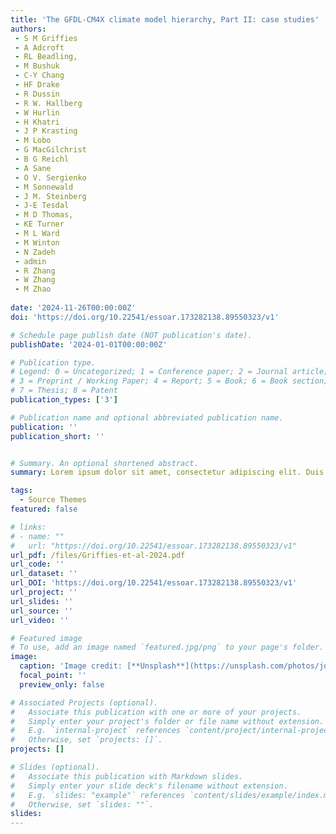 ```yaml
---
title: 'The GFDL-CM4X climate model hierarchy, Part II: case studies'
authors:
 - S M Griffies
 - A Adcroft
 - RL Beadling,
 - M Bushuk
 - C-Y Chang
 - HF Drake
 - R Dussin
 - R W. Hallberg
 - W Hurlin
 - H Khatri
 - J P Krasting
 - M Lobo
 - G MacGilchrist 
 - B G Reichl
 - A Sane
 - O V. Sergienko
 - M Sonnewald
 - J M. Steinberg
 - J-E Tesdal
 - M D Thomas,
 - KE Turner
 - M L Ward
 - M Winton
 - N Zadeh
 - admin
 - R Zhang
 - W Zhang
 - M Zhao
 
date: '2024-11-26T00:00:00Z'
doi: 'https://doi.org/10.22541/essoar.173282138.89550323/v1'

# Schedule page publish date (NOT publication's date).
publishDate: '2024-01-01T00:00:00Z'

# Publication type.
# Legend: 0 = Uncategorized; 1 = Conference paper; 2 = Journal article;
# 3 = Preprint / Working Paper; 4 = Report; 5 = Book; 6 = Book section;
# 7 = Thesis; 8 = Patent
publication_types: ['3']

# Publication name and optional abbreviated publication name.
publication: ''
publication_short: ''


# Summary. An optional shortened abstract.
summary: Lorem ipsum dolor sit amet, consectetur adipiscing elit. Duis posuere tellus ac convallis placerat. Proin tincidunt magna sed ex sollicitudin condimentum.

tags:
  - Source Themes
featured: false

# links:
# - name: ""
#   url: "https://doi.org/10.22541/essoar.173282138.89550323/v1"
url_pdf: /files/Griffies-et-al-2024.pdf 
url_code: ''
url_dataset: ''
url_DOI: 'https://doi.org/10.22541/essoar.173282138.89550323/v1'
url_project: ''
url_slides: ''
url_source: ''
url_video: ''

# Featured image
# To use, add an image named `featured.jpg/png` to your page's folder.
image:
  caption: 'Image credit: [**Unsplash**](https://unsplash.com/photos/jdD8gXaTZsc)'
  focal_point: ''
  preview_only: false

# Associated Projects (optional).
#   Associate this publication with one or more of your projects.
#   Simply enter your project's folder or file name without extension.
#   E.g. `internal-project` references `content/project/internal-project/index.md`.
#   Otherwise, set `projects: []`.
projects: []

# Slides (optional).
#   Associate this publication with Markdown slides.
#   Simply enter your slide deck's filename without extension.
#   E.g. `slides: "example"` references `content/slides/example/index.md`.
#   Otherwise, set `slides: ""`.
slides:
---
```


